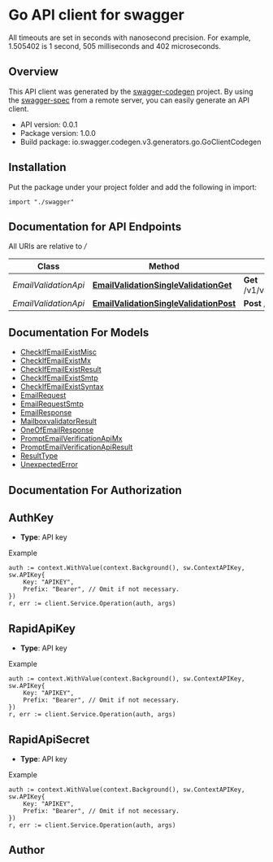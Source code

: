 # Go API client for swagger

All timeouts are set in seconds with nanosecond precision. For example, 1.505402 is 1 second, 505 milliseconds and 402 microseconds. 

## Overview
This API client was generated by the [swagger-codegen](https://github.com/swagger-api/swagger-codegen) project.  By using the [swagger-spec](https://github.com/swagger-api/swagger-spec) from a remote server, you can easily generate an API client.

- API version: 0.0.1
- Package version: 1.0.0
- Build package: io.swagger.codegen.v3.generators.go.GoClientCodegen

## Installation
Put the package under your project folder and add the following in import:
```golang
import "./swagger"
```

## Documentation for API Endpoints

All URIs are relative to */*

Class | Method | HTTP request | Description
------------ | ------------- | ------------- | -------------
*EmailValidationApi* | [**EmailValidationSingleValidationGet**](docs/EmailValidationApi.md#emailvalidationsinglevalidationget) | **Get** /v1/validation/single/{email} | 
*EmailValidationApi* | [**EmailValidationSingleValidationPost**](docs/EmailValidationApi.md#emailvalidationsinglevalidationpost) | **Post** /v1/validation/single | 

## Documentation For Models

 - [CheckIfEmailExistMisc](docs/CheckIfEmailExistMisc.md)
 - [CheckIfEmailExistMx](docs/CheckIfEmailExistMx.md)
 - [CheckIfEmailExistResult](docs/CheckIfEmailExistResult.md)
 - [CheckIfEmailExistSmtp](docs/CheckIfEmailExistSmtp.md)
 - [CheckIfEmailExistSyntax](docs/CheckIfEmailExistSyntax.md)
 - [EmailRequest](docs/EmailRequest.md)
 - [EmailRequestSmtp](docs/EmailRequestSmtp.md)
 - [EmailResponse](docs/EmailResponse.md)
 - [MailboxvalidatorResult](docs/MailboxvalidatorResult.md)
 - [OneOfEmailResponse](docs/OneOfEmailResponse.md)
 - [PromptEmailVerificationApiMx](docs/PromptEmailVerificationApiMx.md)
 - [PromptEmailVerificationApiResult](docs/PromptEmailVerificationApiResult.md)
 - [ResultType](docs/ResultType.md)
 - [UnexpectedError](docs/UnexpectedError.md)

## Documentation For Authorization

## AuthKey
- **Type**: API key 

Example
```golang
auth := context.WithValue(context.Background(), sw.ContextAPIKey, sw.APIKey{
	Key: "APIKEY",
	Prefix: "Bearer", // Omit if not necessary.
})
r, err := client.Service.Operation(auth, args)
```
## RapidApiKey
- **Type**: API key 

Example
```golang
auth := context.WithValue(context.Background(), sw.ContextAPIKey, sw.APIKey{
	Key: "APIKEY",
	Prefix: "Bearer", // Omit if not necessary.
})
r, err := client.Service.Operation(auth, args)
```
## RapidApiSecret
- **Type**: API key 

Example
```golang
auth := context.WithValue(context.Background(), sw.ContextAPIKey, sw.APIKey{
	Key: "APIKEY",
	Prefix: "Bearer", // Omit if not necessary.
})
r, err := client.Service.Operation(auth, args)
```

## Author



